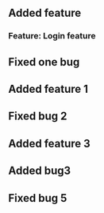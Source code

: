 ## Added feature

### Feature: Login feature

## Fixed one bug


## Added feature 1

## Fixed bug 2

## Added feature 3

## Added bug3

## Fixed bug 5